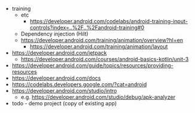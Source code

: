 * training
    * etc
        * https://developer.android.com/codelabs/android-training-input-controls?index=..%2F..%2Fandroid-training#0
    * Dependency injection (Hilt)
    * https://developer.android.com/training/animation/overview?hl=en
        * https://developer.android.com/training/animation/layout
* https://developer.android.com/jetpack
    * https://developer.android.com/courses/android-basics-kotlin/unit-3
* https://developer.android.com/guide/topics/resources/providing-resources
* https://developer.android.com/docs
* https://codelabs.developers.google.com/?cat=android
* https://developer.android.com/studio/intro
	* e.g. https://developer.android.com/studio/debug/apk-analyzer
* todo - demo project (copy of existing app)